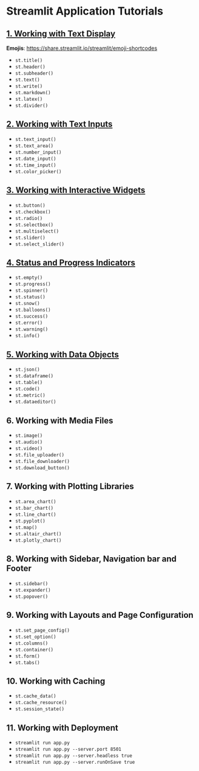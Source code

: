 # Streamlit Application Tutorials

## [1. Working with Text Display](<../Streamlit/Streamlit_Tutorial/01_working_with_text_display.py>)

**Emojis**: https://share.streamlit.io/streamlit/emoji-shortcodes

- `st.title()`
- `st.header()`
- `st.subheader()`
- `st.text()`
- `st.write()`
- `st.markdown()`
- `st.latex()`
- `st.divider()`

## [2. Working with Text Inputs](<../Streamlit/Streamlit_Tutorial/02_working_with_inputes.py>)
- `st.text_input()`
- `st.text_area()`
- `st.number_input()`
- `st.date_input()`
- `st.time_input()`
- `st.color_picker()`

## [3. Working with Interactive Widgets](<../Streamlit/Streamlit_Tutorial/03_working_with_interactive_widgets.py>)
- `st.button()`
- `st.checkbox()`
- `st.radio()`
- `st.selectbox()`
- `st.multiselect()`
- `st.slider()`
- `st.select_slider()`

## [4. Status and Progress Indicators](<../Streamlit/Streamlit_Tutorial/04_status_and_progress_indicators.py>)
- `st.empty()`
- `st.progress()`
- `st.spinner()`
- `st.status()`
- `st.snow()`
- `st.balloons()`
- `st.success()`
- `st.error()`
- `st.warning()`
- `st.info()`

## [5. Working with Data Objects](<../Streamlit/Streamlit_Tutorial/05_working_with_data_objects.py>)
- `st.json()`
- `st.dataframe()`
- `st.table()`
- `st.code()`
- `st.metric()`
- `st.dataeditor()`


## 6. Working with Media Files
- `st.image()`
- `st.audio()`
- `st.video()`
- `st.file_uploader()`
- `st.file_downloader()`
- `st.download_button()`


## 7. Working with Plotting Libraries
- `st.area_chart()`
- `st.bar_chart()`
- `st.line_chart()`
- `st.pyplot()`
- `st.map()`
- `st.altair_chart()`
- `st.plotly_chart()`


## 8. Working with Sidebar, Navigation bar and Footer
- `st.sidebar()`
- `st.expander()`
- `st.popover()`


## 9. Working with Layouts and Page Configuration
- `st.set_page_config()`
- `st.set_option()`
- `st.columns()`
- `st.container()`
- `st.form()`
- `st.tabs()`

## 10. Working with Caching
- `st.cache_data()`
- `st.cache_resource()`
- `st.session_state()`

## 11. Working with Deployment
- `streamlit run app.py`
- `streamlit run app.py --server.port 8501`
- `streamlit run app.py --server.headless true`
- `streamlit run app.py --server.runOnSave true`



